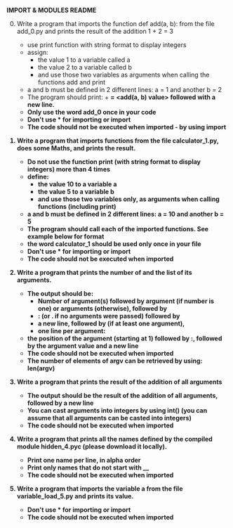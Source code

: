 **IMPORT & MODULES README**

0. Write a program that imports the function def add(a, b): from the file add_0.py and prints the result of the addition 1 + 2 = 3
	* use print function with string format to display integers
	* assign:
		* the value 1 to a variable called a
		* the value 2 to a variable called b
		* and use those two variables as arguments when calling the functions add and print
	* a and b must be defined in 2 different lines: a = 1 and another b = 2
	* The program should print: <a value> + <b value> = <add(a, b) value> followed with a new line.
	* Only use the word add_0 once in your code
	* Don't use * for importing or __import__
	* The code should not be executed when imported - by using __import__

1. Write a program that imports functions from the file calculator_1.py, does some Maths, and prints the result.
	* Do not use the function print (with string format to display integers) more than 4 times
	* define:
		* the value 10 to a variable a
		* the value 5 to a variable b
		* and use those two variables only, as arguments when calling functions (including print)
	* a and b must be defined in 2 different lines: a = 10 and another b = 5
	* The program should call each of the imported functions. See example below for format
	* the word calculator_1 should be used only once in your file
	* Don't use * for importing or __import__
	* The code should not be executed when imported

2. Write a program that prints the number of and the list of its arguments.
	* The output should be:
		* Number of argument(s) followed by argument (if number is one) or arguments (otherwise), followed by
		* : (or . if no arguments were passed) followed by
		* a new line, followed by (if at least one argument),
		* one line per argument:
	* the position of the argument (starting at 1) followed by :, followed by the argument value and a new line
	* The code should not be executed when imported
	* The number of elements of argv can be retrieved by using: len(argv)

3. Write a program that prints the result of the addition of all arguments
	* The output should be the result of the addition of all arguments, followed by a new line
	* You can cast arguments into integers by using int() (you can assume that all arguments can be casted into integers)
	* The code should not be executed when imported

4. Write a program that prints all the names defined by the compiled module hidden_4.pyc (please download it locally).
	* Print one name per line, in alpha order
	* Print only names that do not start with __
	* The code should not be executed when imported

5. Write a program that imports the variable a from the file variable_load_5.py and prints its value.
	* Don't use * for importing or __import__
	* The code should not be executed when imported
